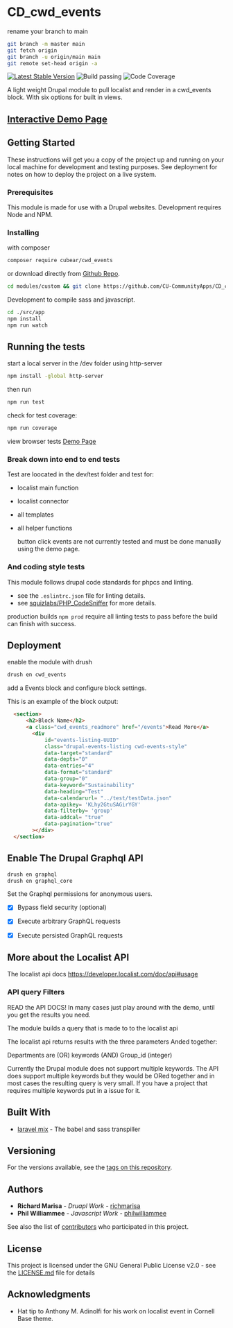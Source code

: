 # CD_cwd_events

rename your branch to main

```sh
git branch -m master main
git fetch origin
git branch -u origin/main main
git remote set-head origin -a
```

[![Latest Stable Version](https://img.shields.io/packagist/v/cubear/cwd_events.svg?style=flat-square)](https://packagist.org/packages/cubear/cwd_events) ![Build passing](https://img.shields.io/badge/build-passing-brightgreen "All tests passed") ![Code Coverage](https://img.shields.io/badge/coverage-85%25-yellowgreen "Test cover 83% of code")

A light weight Drupal module to pull localist and render in a cwd_events block. With six options for built in views.

## [Interactive Demo Page](https://cu-communityapps.github.io/CD_cwd_events/src/app/index.html)

## Getting Started

These instructions will get you a copy of the project up and running on your local machine for development and testing purposes. See deployment for notes on how to deploy the project on a live system.

### Prerequisites

This module is made for use with a Drupal websites. Development requires Node and NPM.

### Installing

with composer

```bash
composer require cubear/cwd_events
```

or download directly from [Github Repo](https://github.com/CU-CommunityApps/CD_cwd_events).

```bash
cd modules/custom && git clone https://github.com/CU-CommunityApps/CD_cwd_events
```

Development to compile sass and javascript.

```bash
cd ./src/app
npm install
npm run watch
```

## Running the tests

start a local server in the /dev folder using http-server

```bash
npm install -global http-server
```

then run

```bash
npm run test
```

check for test coverage:

```bash
npm run coverage
```

view browser tests
[Demo Page](https://cu-communityapps.github.io/CD_cwd_events/dev/test.html)

### Break down into end to end tests

Test are loocated in the dev/test folder and test for:

- localist main function
- localist connector
- all templates
- all helper functions

    button click events are not currently tested and must be done manually using the demo page.

### And coding style tests

This module follows drupal code standards for phpcs and linting.

- see the `.eslintrc.json` file for linting details.
- see  [squizlabs/PHP_CodeSniffer](https://www.drupal.org/docs/8/modules/code-review-module/installing-coder-sniffer) for more details.

production builds `npm prod` require all linting tests to pass before the build can finish with success.

## Deployment

enable the module with drush

```bash
drush en cwd_events
```

add a Events block and configure block settings.

This is an example of the block output:

```HTML
  <section>
      <h2>Block Name</h2>
      <a class="cwd_events_readmore" href="/events">Read More</a>
        <div
            id="events-listing-UUID"
            class="drupal-events-listing cwd-events-style"
            data-target="standard"
            data-depts="0"
            data-entries="4"
            data-format="standard"
            data-group="0"
            data-keyword="Sustainability"
            data-heading="Test"
            data-calendarurl= "../test/testData.json"
            data-apikey= 'KLhy2GtuSAGirYGY'
            data-filterby= 'group'
            data-addcal= "true"
            data-pagination="true"
        ></div>
  </section>
```

## Enable The Drupal Graphql API

```bash
drush en graphql
drush en graphql_core
```
Set the Graphql permissions for anonymous users.

- [x] Bypass field security (optional)

- [x] Execute arbitrary GraphQL requests

- [x] Execute persisted GraphQL requests

## More about the Localist API
The localist api docs https://developer.localist.com/doc/api#usage

### API query Filters
READ the API DOCS! In many cases just play around with the demo, until you get the results you need.

The module builds a query that is made to to the localist api

The localist api returns results with the three parameters Anded together:

Departments are (OR)
keywords (AND)
Group_id (integer)

Currently the Drupal module does not support multiple keywords. The API does support multiple keywords but they would be ORed together and in most cases the resulting query is very small. If you have a project that requires multiple keywords put in a issue for it.

## Built With

- [laravel mix](https://github.com/JeffreyWay/laravel-mix) - The babel and sass transpiller

## Versioning

For the versions available, see the [tags on this repository](https://github.com/CU-CommunityApps/CD_cwd_events/tags).

## Authors

- **Richard Marisa** - *Druapl Work* - [richmarisa](https://github.com/richmarisa)
- **Phil Williammee** - *Javascript Work* - [philwilliammee](https://github.com/philwilliammee)

See also the list of [contributors](https://github.com/CU-CommunityApps/CD_cwd_events/graphs/contributors) who participated in this project.

## License

This project is licensed under the GNU General Public License v2.0 - see the [LICENSE.md](https://github.com/CU-CommunityApps/CD_cwd_events/blob/master/LICENSE) file for details

## Acknowledgments

- Hat tip to Anthony M. Adinolfi for his work on localist event in Cornell Base theme.
